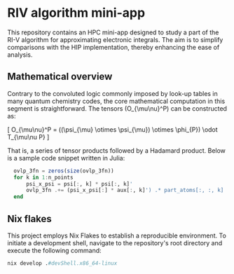 # RIV algorithm mini-app

This repository contains an HPC mini-app designed to study a part of the RI-V algorithm for approximating electronic integrals. The aim is to simplify comparisons with the HIP implementation, thereby enhancing the ease of analysis.

## Mathematical overview

Contrary to the convoluted logic commonly imposed by look-up tables in many quantum chemistry codes, the core mathematical computation in this segment is straightforward. The tensors \(O_{\mu\nu}^P\) can be constructed as:

\[
  O_{\mu\nu}^P = ((\psi_{\mu} \otimes \psi_{\mu}) \otimes \phi_{P}) \odot T_{\mu\nu P}
\]

That is, a series of tensor products followed by a Hadamard product. Below is a sample code snippet written in Julia:

```julia
  ovlp_3fn = zeros(size(ovlp_3fn))
  for k in 1:n_points
      psi_x_psi = psi[:, k] * psi[:, k]'
      ovlp_3fn .+= (psi_x_psi[:] * aux[:, k]') .* part_atoms[:, :, k]
  end
```

## Nix flakes

This project employs Nix Flakes to establish a reproducible environment. To initiate a development shell, navigate to the repository's root directory and execute the following command:

```nix
nix develop .#devShell.x86_64-linux
```
